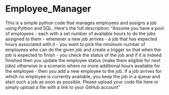 # Employee_Manager
This is a simple python code that manages employees and assigns a job using Python and SQL. Here's the full description: 
"Assume you have a pool of employees - each with a set number of available hours to do the jobs assigned to them - whenever a new job arrives - a job that has expected hours associated with it - you want to pick the minimum number of employees who can do the given job and create a trigger so that when the job is expected to finish - you check the status of the job and if it is indeed finished then you update the employee status (make them eligible for next jobs) otherwise in a scenario where no more additional hours available for the employee - then you add a new employee to the job. If a job arrives for which no employee is currently available, you keep the job in a queue and start such a job as soon as possible. Please upload your code file here or simply upload a file with a link to your GitHub account" 
